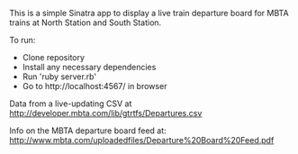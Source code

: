 This is a simple Sinatra app to display a live train departure board for MBTA trains at North Station and South Station.

To run:
 - Clone repository
 - Install any necessary dependencies
 - Run 'ruby server.rb'
 - Go to http://localhost:4567/ in browser

Data from a live-updating CSV at http://developer.mbta.com/lib/gtrtfs/Departures.csv

Info on the MBTA departure board feed at: http://www.mbta.com/uploadedfiles/Departure%20Board%20Feed.pdf

